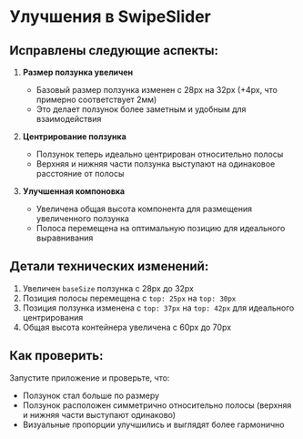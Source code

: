 # Улучшения в SwipeSlider

## Исправлены следующие аспекты:

1. **Размер ползунка увеличен**
   - Базовый размер ползунка изменен с 28px на 32px (+4px, что примерно соответствует 2мм)
   - Это делает ползунок более заметным и удобным для взаимодействия

2. **Центрирование ползунка**
   - Ползунок теперь идеально центрирован относительно полосы
   - Верхняя и нижняя части ползунка выступают на одинаковое расстояние от полосы

3. **Улучшенная компоновка**
   - Увеличена общая высота компонента для размещения увеличенного ползунка
   - Полоса перемещена на оптимальную позицию для идеального выравнивания

## Детали технических изменений:

1. Увеличен `baseSize` ползунка с 28px до 32px
2. Позиция полосы перемещена с `top: 25px` на `top: 30px`
3. Позиция ползунка изменена с `top: 37px` на `top: 42px` для идеального центрирования
4. Общая высота контейнера увеличена с 60px до 70px

## Как проверить:

Запустите приложение и проверьте, что:
- Ползунок стал больше по размеру
- Ползунок расположен симметрично относительно полосы (верхняя и нижняя части выступают одинаково)
- Визуальные пропорции улучшились и выглядят более гармонично

